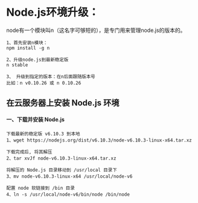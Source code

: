 # Node.js环境升级：

node有一个模块叫n（这名字可够短的），是专门用来管理node.js的版本的。

	1、首先安装n模块：
	npm install -g n

	2、升级node.js到最新稳定版
	n stable
	
	3、 升级到指定的版本：在n后面跟随版本号
	比如：n v0.10.26 或 n 0.10.26

 

## 在云服务器上安装 Node.js 环境

#### 一、下载并安装 Node.js
	下载最新的稳定版 v6.10.3 到本地
	1、wget https://nodejs.org/dist/v6.10.3/node-v6.10.3-linux-x64.tar.xz

	下载完成后, 将其解压
	2、tar xvJf node-v6.10.3-linux-x64.tar.xz

	将解压的 Node.js 目录移动到 /usr/local 目录下
	3、mv node-v6.10.3-linux-x64 /usr/local/node-v6

	配置 node 软链接到 /bin 目录
	4、ln -s /usr/local/node-v6/bin/node /bin/node
	


